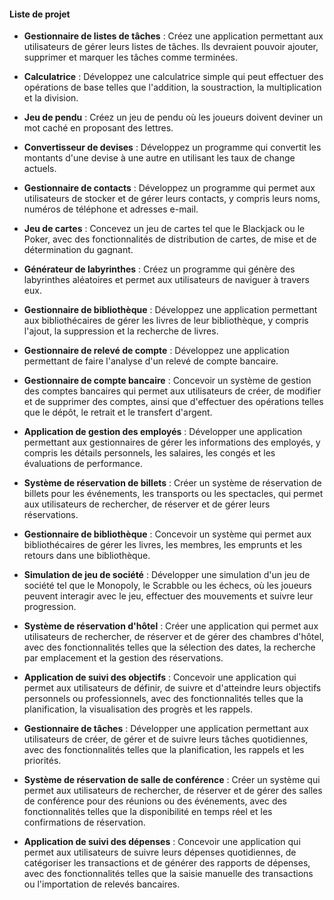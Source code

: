 #### Liste de projet

- **Gestionnaire de listes de tâches** : Créez une application permettant aux utilisateurs de gérer leurs listes de tâches. Ils devraient pouvoir ajouter, supprimer et marquer les tâches comme terminées.

- **Calculatrice** : Développez une calculatrice simple qui peut effectuer des opérations de base telles que l'addition, la soustraction, la multiplication et la division.

- **Jeu de pendu** : Créez un jeu de pendu où les joueurs doivent deviner un mot caché en proposant des lettres.

- **Convertisseur de devises** : Développez un programme qui convertit les montants d'une devise à une autre en utilisant les taux de change actuels.

- **Gestionnaire de contacts** : Développez un programme qui permet aux utilisateurs de stocker et de gérer leurs contacts, y compris leurs noms, numéros de téléphone et adresses e-mail.

- **Jeu de cartes** : Concevez un jeu de cartes tel que le Blackjack ou le Poker, avec des fonctionnalités de distribution de cartes, de mise et de détermination du gagnant.

- **Générateur de labyrinthes** : Créez un programme qui génère des labyrinthes aléatoires et permet aux utilisateurs de naviguer à travers eux.

- **Gestionnaire de bibliothèque** : Développez une application permettant aux bibliothécaires de gérer les livres de leur bibliothèque, y compris l'ajout, la suppression et la recherche de livres.

- **Gestionnaire de relevé de compte** : Développez une application permettant de faire l'analyse d'un relevé de compte bancaire.

- **Gestionnaire de compte bancaire** : Concevoir un système de gestion des comptes bancaires qui permet aux utilisateurs de créer, de modifier et de supprimer des comptes, ainsi que d'effectuer des opérations telles que le dépôt, le retrait et le transfert d'argent.

- **Application de gestion des employés** : Développer une application permettant aux gestionnaires de gérer les informations des employés, y compris les détails personnels, les salaires, les congés et les évaluations de performance.

- **Système de réservation de billets** : Créer un système de réservation de billets pour les événements, les transports ou les spectacles, qui permet aux utilisateurs de rechercher, de réserver et de gérer leurs réservations.

- **Gestionnaire de bibliothèque** : Concevoir un système qui permet aux bibliothécaires de gérer les livres, les membres, les emprunts et les retours dans une bibliothèque.

- **Simulation de jeu de société** : Développer une simulation d'un jeu de société tel que le Monopoly, le Scrabble ou les échecs, où les joueurs peuvent interagir avec le jeu, effectuer des mouvements et suivre leur progression.

- **Système de réservation d'hôtel** : Créer une application qui permet aux utilisateurs de rechercher, de réserver et de gérer des chambres d'hôtel, avec des fonctionnalités telles que la sélection des dates, la recherche par emplacement et la gestion des réservations.

- **Application de suivi des objectifs** : Concevoir une application qui permet aux utilisateurs de définir, de suivre et d'atteindre leurs objectifs personnels ou professionnels, avec des fonctionnalités telles que la planification, la visualisation des progrès et les rappels.

- **Gestionnaire de tâches** : Développer une application permettant aux utilisateurs de créer, de gérer et de suivre leurs tâches quotidiennes, avec des fonctionnalités telles que la planification, les rappels et les priorités.

- **Système de réservation de salle de conférence** : Créer un système qui permet aux utilisateurs de rechercher, de réserver et de gérer des salles de conférence pour des réunions ou des événements, avec des fonctionnalités telles que la disponibilité en temps réel et les confirmations de réservation.

- **Application de suivi des dépenses** : Concevoir une application qui permet aux utilisateurs de suivre leurs dépenses quotidiennes, de catégoriser les transactions et de générer des rapports de dépenses, avec des fonctionnalités telles que la saisie manuelle des transactions ou l'importation de relevés bancaires.
